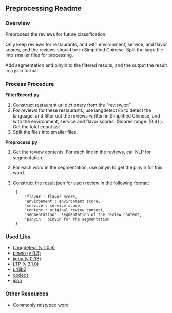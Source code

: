 ## Preprocessing Readme

### Overview

Preprocess the reviews for future classification. 

Only keep reviews for restaurants, and with environment, service, and flavor scores, and the reviews should be in Simplified Chinese. Split the large file into smaller files for processing.

Add segmentation and pinyin to the filtered results, and the output the result in a json format.


### Process Procedure

**FilterRecord.py**

1. Construct restaurant url dictionary from the "review.txt". 
2. For reviews for these restaurants, use langdetect lib to detect the language, and filter out the reviews written in Simplified Chinese, and with the environment, service and flavor scores. (Scores range: [0,4] ). Get the total count as:
3. Split the files into smaller files.

**Preprocess.py**

1. Get the review contents. For each line in the reviews, call NLP for segmentation.
2. For each word in the segmentation, use pinyin to get the pinyin for this word.
3. Construct the result json for each review in the following format:
	
		{	
			'flavor': flavor score,
			'environment': environment score,
			'service': service score,
			'content': original review content,
			'segmentation': segmentation of the review content,
			'pinyin': pinyin for the segmentation
		}
		
### Used Libs
* [Langdetect (v 1.0.6)](https://pypi.python.org/pypi/langdetect)
* [pinyin (v 0.3)](https://pypi.python.org/pypi/pinyin)
* [jieba (v 0.38)](https://pypi.python.org/pypi/jieba)
* [LTP (v 3.1.0)](http://www.ltp-cloud.com/intro/en/)
* [urllib2](https://docs.python.org/2/library/urllib2.html#module-urllib2)
* [codecs](https://docs.python.org/2/library/codecs.html)
* [json](https://docs.python.org/2/library/json.html)

### Other Resources
* Commonly mistyped word